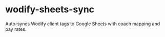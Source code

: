 # wodify-sheets-sync
Auto-syncs Wodify client tags to Google Sheets with coach mapping and pay rates.
